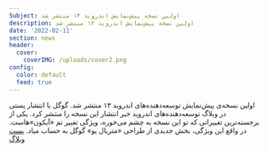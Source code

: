 ```yaml
---
Subject: اولین نسخه پیش‌نمایش اندروید ۱۳ منتشر شد
description: اولین نسخه پیش‌نمایش اندروید ۱۳ منتشر شد
date: '2022-02-11'
section: news
header:
  cover:
    coverIMG: /uploads/cover2.png
config:
  color: default
  feed: true
---
```

اولین نسخه‌ی پیش‌نمایش توسعه‌دهنده‌های اندروید ۱۳ منتشر شد. گوگل با انتشار پستی در وبلاگ توسعه‌دهنده‌های اندروید خبر انتشار این نسخه را منتشر کرد. یکی از برجسته‌ترین تغییراتی که تو این نسخه به چشم می‌خوره، ویژگی تغییر تم «آیکون‌»هاست. در واقع این ویژگی، بخش جدیدی از طراحی «متریال یو» گوگل به حساب میاد. [پست وبلاگ](https://android-developers.googleblog.com/2022/02/first-preview-android-13.html)
